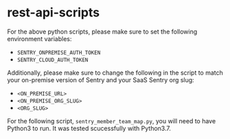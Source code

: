 # rest-api-scripts

For the above python scripts, please make sure to set the following environment variables: 

- `SENTRY_ONPREMISE_AUTH_TOKEN`
- `SENTRY_CLOUD_AUTH_TOKEN`  

Additionally, please make sure to change the following in the script to match your on-premise version of Sentry and your SaaS Sentry org slug: 

- `<ON_PREMISE_URL>`
- `<ON_PREMISE_ORG_SLUG>`
- `<ORG_SLUG>`

For the following script, `sentry_member_team_map.py`, you will need to have Python3 to run.  It was tested scucessfully with Python3.7.  
